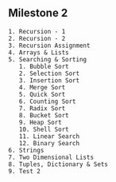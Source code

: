 ## Milestone 2
    1. Recursion - 1
    2. Recursion - 2
    3. Recursion Assignment
    4. Arrays & Lists
    5. Searching & Sorting
       1. Bubble Sort
       2. Selection Sort
       3. Insertion Sort
       4. Merge Sort
       5. Quick Sort
       6. Counting Sort
       7. Radix Sort
       8. Bucket Sort
       9. Heap Sort
       10. Shell Sort
       11. Linear Search
       12. Binary Search
    6. Strings
    7. Two Dimensional Lists
    8. Tuples, Dictionary & Sets
    9. Test 2
